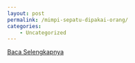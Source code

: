```yaml
---
layout: post
permalink: /mimpi-sepatu-dipakai-orang/
categories:
    - Uncategorized
---
```


[Baca Selengkapnya](/09)